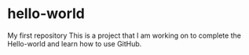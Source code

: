 hello-world
===========

My first repository
This is a project that I am working on to complete the Hello-world and learn how to use GitHub. 
